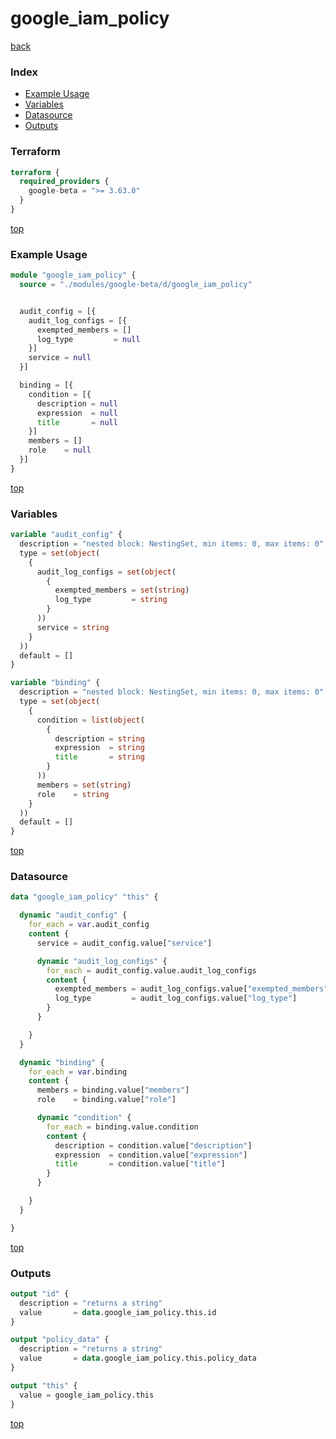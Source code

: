 # google_iam_policy

[back](../google-beta.md)

### Index

- [Example Usage](#example-usage)
- [Variables](#variables)
- [Datasource](#datasource)
- [Outputs](#outputs)

### Terraform

```terraform
terraform {
  required_providers {
    google-beta = ">= 3.63.0"
  }
}
```

[top](#index)

### Example Usage

```terraform
module "google_iam_policy" {
  source = "./modules/google-beta/d/google_iam_policy"


  audit_config = [{
    audit_log_configs = [{
      exempted_members = []
      log_type         = null
    }]
    service = null
  }]

  binding = [{
    condition = [{
      description = null
      expression  = null
      title       = null
    }]
    members = []
    role    = null
  }]
}
```

[top](#index)

### Variables

```terraform
variable "audit_config" {
  description = "nested block: NestingSet, min items: 0, max items: 0"
  type = set(object(
    {
      audit_log_configs = set(object(
        {
          exempted_members = set(string)
          log_type         = string
        }
      ))
      service = string
    }
  ))
  default = []
}

variable "binding" {
  description = "nested block: NestingSet, min items: 0, max items: 0"
  type = set(object(
    {
      condition = list(object(
        {
          description = string
          expression  = string
          title       = string
        }
      ))
      members = set(string)
      role    = string
    }
  ))
  default = []
}
```

[top](#index)

### Datasource

```terraform
data "google_iam_policy" "this" {

  dynamic "audit_config" {
    for_each = var.audit_config
    content {
      service = audit_config.value["service"]

      dynamic "audit_log_configs" {
        for_each = audit_config.value.audit_log_configs
        content {
          exempted_members = audit_log_configs.value["exempted_members"]
          log_type         = audit_log_configs.value["log_type"]
        }
      }

    }
  }

  dynamic "binding" {
    for_each = var.binding
    content {
      members = binding.value["members"]
      role    = binding.value["role"]

      dynamic "condition" {
        for_each = binding.value.condition
        content {
          description = condition.value["description"]
          expression  = condition.value["expression"]
          title       = condition.value["title"]
        }
      }

    }
  }

}
```

[top](#index)

### Outputs

```terraform
output "id" {
  description = "returns a string"
  value       = data.google_iam_policy.this.id
}

output "policy_data" {
  description = "returns a string"
  value       = data.google_iam_policy.this.policy_data
}

output "this" {
  value = google_iam_policy.this
}
```

[top](#index)